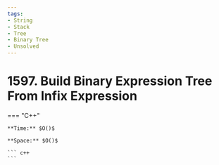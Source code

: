 ```yaml
---
tags:
- String
- Stack
- Tree
- Binary Tree
- Unsolved
---
```



# 1597. Build Binary Expression Tree From Infix Expression

=== "C++"

    **Time:** $O()$

    **Space:** $O()$

    ``` c++
    ```